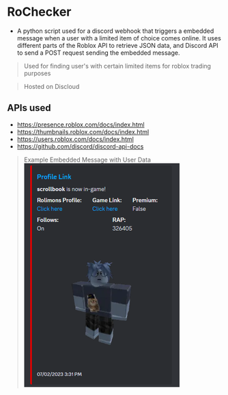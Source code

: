 # RoChecker
* A python script used for a discord webhook that triggers a embedded message when a user with a limited item of choice comes online. It uses different parts of the Roblox API
to retrieve JSON data, and Discord API to send a POST request sending the embedded message.

> Used for finding user's with certain limited items for roblox trading purposes

> Hosted on Discloud

APIs used
-------------
* https://presence.roblox.com/docs/index.html
* https://thumbnails.roblox.com/docs/index.html
* https://users.roblox.com/docs/index.html
* https://github.com/discord/discord-api-docs

> Example Embedded Message with User Data
![User Triggered Message](./demo.png)
